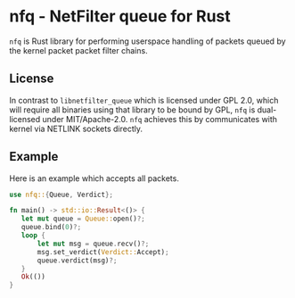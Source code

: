 # nfq - NetFilter queue for Rust

`nfq` is Rust library for performing userspace handling of packets queued by the kernel packet
packet filter chains.

## License
In contrast to `libnetfilter_queue` which is licensed under GPL 2.0, which will require all
binaries using that library to be bound by GPL, `nfq` is dual-licensed under MIT/Apache-2.0.
`nfq` achieves this by communicates with kernel via NETLINK sockets directly.

## Example

Here is an example which accepts all packets.
```rust
use nfq::{Queue, Verdict};

fn main() -> std::io::Result<()> {
   let mut queue = Queue::open()?; 
   queue.bind(0)?;
   loop {
       let mut msg = queue.recv()?;
       msg.set_verdict(Verdict::Accept);
       queue.verdict(msg)?;
   }
   Ok(())
}
```
